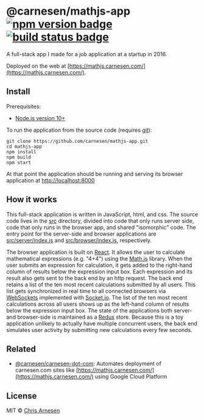 # @carnesen/mathjs-app [![npm version badge](https://badge.fury.io/js/%40carnesen%2Fmathjs-app.svg)](https://badge.fury.io/js/%40carnesen%2Fmathjs-app) [![build status badge](https://github.com/carnesen/mathjs-app/workflows/test/badge.svg)](https://github.com/carnesen/mathjs-app/actions?query=workflow%3Atest+branch%3Amaster)
A full-stack app I made for a job application at a startup in 2016.

Deployed on the web at [https://mathjs.carnesen.com/](https://mathjs.carnesen.com/).

## Install

Prerequisites:
- [Node.js version 10+](https://nodejs.org/en/download/)
  
To run the application from the source code (requires [git](https://git-scm.com/book/en/v2/Getting-Started-Installing-Git)):

```
git clone https://github.com/carnesen/mathjs-app.git
cd mathjs-app
npm install
npm build
npm start
```

At that point the application should be running and serving its browser application at [http://localhost:8000](http://localhost:8000)

## How it works

This full-stack application is written in JavaScript, html, and css. The source code lives in the [src](src) directory, divided into code that only runs server side, code that only runs in the browser app, and shared "isomorphic" code. The entry point for the server-side and browser applications are [src/server/index.js](src/server/index.js) and [src/browser/index.js](src/browser/index.js), respectively.

The browser application is built on [React](https://facebook.github.io/react/). It allows the user to calculate mathematical expressions (e.g. "4+4") using the [Math.js](http://mathjs.org/) library. When the user submits an expression for calculation, it gets added to the right-hand column of results below the expression input box. Each expression and its result also gets sent to the back end by an http request. The back end retains a list of the ten most recent calculations submitted by all users. This list gets synchronized in real time to all connected browsers via [WebSockets](https://en.wikipedia.org/wiki/WebSocket) implemented with [Socket.io](http://socket.io/). The list of the ten most recent calculations across all users shows up as the left-hand column of results below the expression input box. The state of the applications both server- and browser-side is maintained as a [Redux](http://redux.js.org/) store. Because this is a toy application unlikely to actually have multiple concurrent users, the back end simulates user activity by submitting new calculations every few seconds.

## Related

- [@carnesen/carnesen-dot-com](https://github.com/carnesen/carnesen-dot-com): Automates deployment of carnesen.com sites like [https://mathjs.carnesen.com/](https://mathjs.carnesen.com/) using Google Cloud Platform

## License

MIT © [Chris Arnesen](https://www.carnesen.com)
